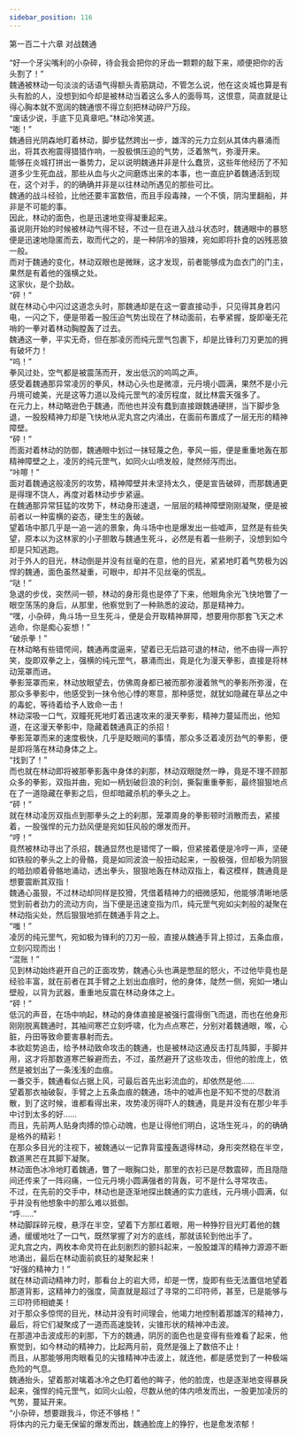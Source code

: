 ```yaml
---
sidebar_position: 116
---
```

 第一百二十六章 对战魏通


“好一个牙尖嘴利的小杂碎，待会我会把你的牙齿一颗颗的敲下来，顺便把你的舌头割了！”  
魏通被林动一句淡淡的话语气得额头青筋跳动，不管怎么说，他在这炎城也算是有头有脸的人，没想到如今却是被林动当着这么多人的面辱骂，这恨意，简直就是让得心胸本就不宽阔的魏通恨不得立刻把林动碎尸万段。  
“废话少说，手底下见真章吧。”林动冷笑道。  
“嘭！”  
魏通目光阴森地盯着林动，脚步猛然跨出一步，雄浑的元力立刻从其体内暴涌而出，将其衣袍震得猎猎作响，一股极惧压迫的气势，泛着煞气，弥漫开来。  
能够在炎城打拼出一番势力，足以说明魏通并非是什么蠢货，这些年他经历了不知道多少生死血战，那些从血与火之间磨炼出来的本事，也一直庇护着魏通活到现在，这个对手，的的确确并非是以往林动所遇见的那些可比。  
魏通的战斗经验，比他还要丰富数倍，而且手段毒辣，一个不慎，阴沟里翻船，并非是不可能的事。  
因此，林动的面色，也是迅速地变得凝重起来。  
虽说刚开始的时候被林动气得不轻，不过一旦在进入战斗状态时，魏通眼中的暴怒便是迅速地隐匿而去，取而代之的，是一种阴冷的狠辣，宛如即将扑食的凶残恶狼一般。  
而对于魏通的变化，林动双眼也是微眯，这才发现，前者能够成为血衣门的门主，果然是有着他的强横之处。  
这家伙，是个劲敌。  
“砰！”  
就在林动心中闪过这道念头时，那魏通却是在这一霎直接动手，只见得其身若闪电，一闪之下，便是带着一股压迫气势出现在了林动面前，右拳紧握，旋即毫无花哨的一拳对着林动胸膛轰了过去。  
魏通这一拳，平实无奇，但在那凌厉而纯元罡气包裹下，却是比锋利刀刃更加的拥有破坏力！  
“呜！”  
拳风过处，空气都是被震荡而开，发出低沉的呜鸣之声。  
感受着魏通那异常凌厉的拳风，林动心头也是微凛，元丹境小圆满，果然不是小元丹境可媲美，光是这等力道以及纯元罡气的凌厉程度，就比林震天强多了。  
在元力上，林动略逊色于魏通，而他也并没有蠢到直接跟魏通硬拼，当下脚步急退，一股股精神力却是飞快地从泥丸宫之内涌出，在面前布置成了一层无形的精神障壁。  
“砰！”  
而面对着林动的防御，魏通眼中划过一抹轻蔑之色，拳风一振，便是重重地轰在那精神障壁之上，凌厉的纯元罡气，如同火山喷发般，陡然倾泻而出。  
“咔嚓！”  
面对着魏通这般凌厉的攻势，精神障壁并未坚持太久，便是宣告破碎，而那魏通更是得理不饶人，再度对着林动步步紧逼。  
在魏通那异常狂猛的攻势下，林动身形速退，一层层的精神障壁刚刚凝聚，便是被前者以一种蛮横的姿态，硬生生的轰破。  
望着场中那几乎是一追一逃的景象，角斗场中也是爆发出一些嘘声，显然是有些失望，原本以为这林家的小子胆敢与魏通生死斗，必然是有着一些刷子，没想到如今却是只知逃跑。  
对于外人的目光，林动倒是并没有丝毫的在意，他的目光，紧紧地盯着气势极为凶悍的魏通，面色虽然凝重，可眼中，却并不见丝毫的慌乱。  
“哒！”  
急退的步伐，突然间一顿，林动的身形竟也是停了下来，他眼角余光飞快地瞥了一眼空荡荡的身后，从那里，他察觉到了一种熟悉的波动，那是精神力。  
“嘿，小杂碎，角斗场一旦生死斗，便是会开取精神屏障，想要用你那套飞天之术逃命，你是痴心妄想！”  
“破杀拳！”  
在林动略有些错愕间，魏通再度逼来，望着已无后路可退的林动，他不由得一声狞笑，旋即双拳之上，强横的纯元罡气，暴涌而出，竟是化为漫天拳影，直接是将林动笼罩而进。  
拳影笼罩而来，林动放眼望去，仿佛周身都已被而那弥漫着煞气的拳影所弥漫，在那众多拳影中，他感受到一抹令他心悸的寒意，那种感觉，就犹如隐藏在草丛之中的毒蛇，等待着给予人致命一击！  
林动深吸一口气，双瞳死死地盯着迅速攻来的漫天拳影，精神力蔓延而出，他知道，在这漫天拳影中，隐藏着魏通真正的杀招！  
拳影笼罩而来的速度极快，几乎是眨眼间的事情，那众多泛着凌厉劲气的拳影，便是即将落在林动身体之上。  
“找到了！”  
而也就在林动即将被那拳影轰中身体的刹那，林动双眼陡然一睁，竟是不理不顾那众多的拳影，双指并曲，宛如一柄划破巨浪的利剑，撕裂重重拳影，最终狠狠地点在了一道隐藏在拳影之后，但却暗藏杀机的拳头之上。  
“砰！”  
就在林动凌厉双指点到那拳头之上的刹那，笼罩周身的拳影顿时消散而去，紧接着，一股强悍的元力劲风便是宛如狂风般的爆发而开。  
“哼！”  
竟然被林动寻出了杀招，魏通显然也是错愕了一瞬，但紧接着便是冷哼一声，坚硬如铁般的拳头之上的骨骼，竟是如同波浪一般扭动起来，一股极强，但却极为阴狠的暗劲顺着骨骼地涌动，透出拳头，狠狠地轰在林动双指上，看这模样，魏通竟是想要震断其双指！  
魏通心虽狠，不过林动却同样是狡猾，凭借着精神力的细微感知，他能够清晰地感觉到前者劲力的流动方向，当下便是迅速变指为爪，纯元罡气宛如尖刺般的凝聚在林动指尖处，然后狠狠地抓在魏通手背之上。  
“嗤！”  
凌厉的纯元罡气，宛如极为锋利的刀刃一般，直接从魏通手背上掠过，五条血痕，立刻闪现而出！  
“混账！”  
见到林动始终避开自己的正面攻势，魏通心头也满是憋屈的怒火，不过他毕竟也是经验丰富，就在前者在其手臂之上划出血痕时，他的身体，陡然一侧，宛如一堵山壁般，以背为武器，重重地反震在林动身体之上。  
“砰！”  
低沉的声音，在场中响起，林动的身体直接是被强行震得倒飞而退，而也在他身形刚刚脱离魏通时，其袖间寒芒立刻呼啸，化为点点寒芒，分别对着魏通眼，喉，心脏，丹田等致命要害暴射而去。  
本欲趁势追击，给予林动致命攻击的魏通，也是被林动这通反击打乱阵脚，手脚并用，这才将那数道寒芒躲避而去，不过，虽然避开了这些攻击，但他的脸庞上，依然是被划出了一条浅浅的血痕。  
一番交手，魏通看似占据上风，可最后首先出彩流血的，却依然是他……  
望着那衣袖破裂，手臂之上五条血痕的魏通，场中的嘘声也是不知不觉的尽数消散，到了这时候，谁都看得出来，攻势凌厉得吓人的魏通，竟是并没有在那少年手中讨到太多的好……  
而且，先前两人贴身肉搏的惊心动魄，也是让得他们明白，这场生死斗，的的确确是格外的精彩！  
在那众多目光的注视下，被魏通以一记靠背蛮撞轰退得林动，身形突然稳在半空，数道黑芒在其脚下凝聚。  
林动面色冰冷地盯着魏通，瞥了一眼胸口处，那里的衣衫已是尽数震碎，而且隐隐间还传来了一阵闷痛，一位元丹境小圆满强者的背轰，可不是什么寻常攻击。  
不过，在先前的交手中，林动也是逐渐地探出魏通的实力底线，元丹境小圆满，似乎并没有他想象中的那么难以抵御。  
“呼……”  
林动脚踩碎元梭，悬浮在半空，望着下方那红着眼，用一种狰狞目光盯着他的魏通，缓缓地吐了一口气，既然掌握了对方的底线，那就该轮到他出手了。  
泥丸宫之内，两枚本命灵符在此刻剧烈的颤抖起来，一股股雄浑的精神力源源不断地涌出，最后在林动面前疯狂的凝聚起来！  
“好强的精神力！”  
就在林动调动精神力时，那看台上的岩大师，却是一愣，旋即有些无法置信地望着那道背影，这精神力的强度，简直就是超过了寻常的二印符师，甚至，已是能够与三印符师相媲美！  
对于那众多惊愕的目光，林动并没有时间理会，他竭力地控制着那雄浑的精神力，最后，将它们凝聚成了一道而高速旋转，尖锥形状的精神冲击波。  
在那道冲击波成形的刹那，下方的魏通，阴厉的面色也是变得有些难看了起来，他察觉到，如今林动的精神力，比起两月前，竟然是强上了数倍不止！  
而且，从那能够用肉眼看见的尖锥精神冲击波上，就连他，都是感觉到了一种极端危险的气息。  
魏通抬头，望着那对噙着冰冷之色盯着他的眸子，他的脸庞，也是逐渐地变得暴戾起来，强悍的纯元罡气，如同火山般，尽数从他的体内喷发而出，一股更加凌厉的气势，蔓延开来。  
“小杂碎，想要跟我斗，你还不够格！”  
将体内的元力毫无保留的爆发而出，魏通脸庞上的狰狞，也是愈发浓郁！  
  
  
